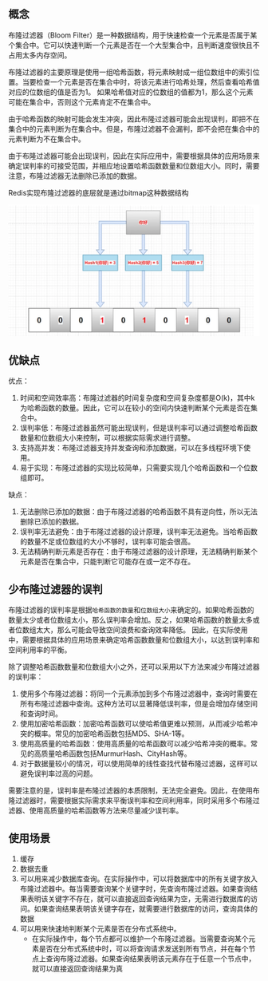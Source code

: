## 概念
布隆过滤器（Bloom Filter）是一种数据结构，用于快速检查一个元素是否属于某个集合中。它可以快速判断一个元素是否在一个大型集合中，且判断速度很快且不占用太多内存空间。

布隆过滤器的主要原理是使用一组哈希函数，将元素映射成一组位数组中的索引位置。当要检查一个元素是否在集合中时，将该元素进行哈希处理，然后查看哈希值对应的位数组的值是否为1。
如果哈希值对应的位数组的值都为1，那么这个元素可能在集合中，否则这个元素肯定不在集合中。

由于哈希函数的映射可能会发生冲突，因此布隆过滤器可能会出现误判，即把不在集合中的元素判断为在集合中。但是，布隆过滤器不会漏判，即不会把在集合中的元素判断为不在集合中。

由于布隆过滤器可能会出现误判，因此在实际应用中，需要根据具体的应用场景来确定误判率的可接受范围，并相应地设置哈希函数数量和位数组大小。同时，需要注意，布隆过滤器无法删除已添加的数据。

Redis实现布隆过滤器的底层就是通过bitmap这种数据结构

![](bloom_filter-1.png)


## 优缺点
优点：
1. 时间和空间效率高：布隆过滤器的时间复杂度和空间复杂度都是O(k)，其中k为哈希函数的数量。因此，它可以在较小的空间内快速判断某个元素是否在集合中。
2. 误判率低：布隆过滤器虽然可能出现误判，但是误判率可以通过调整哈希函数数量和位数组大小来控制，可以根据实际需求进行调整。
3. 支持高并发：布隆过滤器支持并发查询和添加数据，可以在多线程环境下使用。
4. 易于实现：布隆过滤器的实现比较简单，只需要实现几个哈希函数和一个位数组即可。

缺点：
1. 无法删除已添加的数据：由于布隆过滤器的哈希函数不具有逆向性，所以无法删除已添加的数据。
2. 误判率无法避免：由于布隆过滤器的设计原理，误判率无法避免。当哈希函数的数量不足或位数组的大小不够时，误判率可能会很高。
3. 无法精确判断元素是否存在：由于布隆过滤器的设计原理，无法精确判断某个元素是否在集合中，只能判断它可能存在或一定不存在。

## 少布隆过滤器的误判
布隆过滤器的误判率是根据`哈希函数的数量`和`位数组大小`来确定的。如果哈希函数的数量太少或者位数组太小，那么误判率会增加。反之，如果哈希函数的数量太多或者位数组太大，那么可能会导致空间浪费和查询效率降低。
因此，在实际使用中，需要根据具体的应用场景来确定哈希函数数量和位数组大小，以达到误判率和空间利用率的平衡。

除了调整哈希函数数量和位数组大小之外，还可以采用以下方法来减少布隆过滤器的误判率：

1. 使用多个布隆过滤器：将同一个元素添加到多个布隆过滤器中，查询时需要在所有布隆过滤器中查询。这种方法可以显著降低误判率，但是会增加存储空间和查询时间。
2. 使用加密哈希函数：加密哈希函数可以使哈希值更难以预测，从而减少哈希冲突的概率。常见的加密哈希函数包括MD5、SHA-1等。
3. 使用高质量的哈希函数：使用高质量的哈希函数可以减少哈希冲突的概率。常见的高质量哈希函数包括MurmurHash、CityHash等。
4. 对于数据量较小的情况，可以使用简单的线性查找代替布隆过滤器，这样可以避免误判率过高的问题。

需要注意的是，误判率是布隆过滤器的本质限制，无法完全避免。因此，在使用布隆过滤器时，需要根据实际需求来平衡误判率和空间利用率，同时采用多个布隆过滤器、使用高质量的哈希函数等方法来尽量减少误判率。

## 使用场景
1. 缓存
2. 数据去重
3. 可以用来减少数据库查询。在实际操作中，可以将数据库中的所有关键字放入布隆过滤器中。每当需要查询某个关键字时，先查询布隆过滤器。如果查询结果表明该关键字不存在，就可以直接返回查询结果为空，无需进行数据库的访问。如果查询结果表明该关键字存在，就需要进行数据库的访问，查询具体的数据
4. 可以用来快速地判断某个元素是否在分布式系统中。
   - 在实际操作中，每个节点都可以维护一个布隆过滤器。当需要查询某个元素是否在分布式系统中时，可以将查询请求发送到所有节点，并在每个节点上查询布隆过滤器。如果查询结果表明该元素存在于任意一个节点中，就可以直接返回查询结果为真

